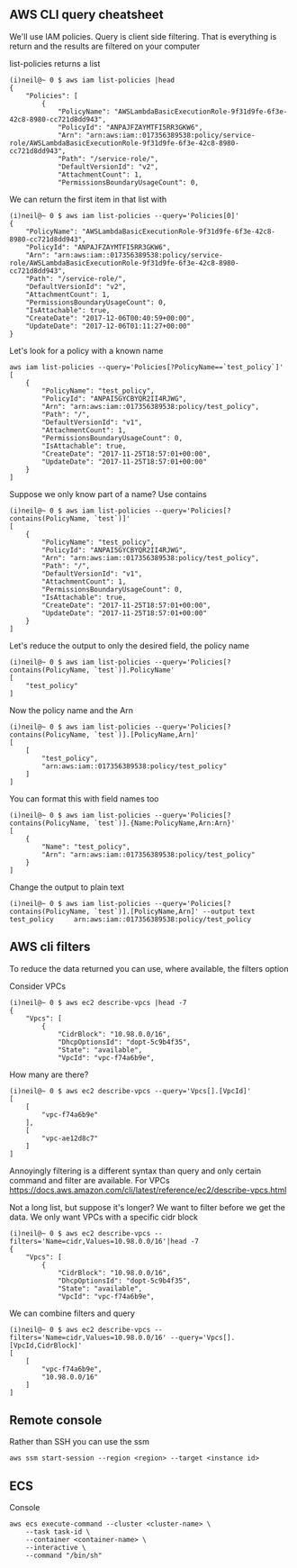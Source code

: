 ## AWS CLI query cheatsheet

We'll use IAM policies. Query is client side filtering. That is everything is return and the results are filtered on your computer

list-policies returns a list

```
(i)neil@~ 0 $ aws iam list-policies |head
{
    "Policies": [
        {
            "PolicyName": "AWSLambdaBasicExecutionRole-9f31d9fe-6f3e-42c8-8980-cc721d8dd943",
            "PolicyId": "ANPAJFZAYMTFI5RR3GKW6",
            "Arn": "arn:aws:iam::017356389538:policy/service-role/AWSLambdaBasicExecutionRole-9f31d9fe-6f3e-42c8-8980-cc721d8dd943",
            "Path": "/service-role/",
            "DefaultVersionId": "v2",
            "AttachmentCount": 1,
            "PermissionsBoundaryUsageCount": 0,
```

We can return the first item in that list with

```
(i)neil@~ 0 $ aws iam list-policies --query='Policies[0]'
{
    "PolicyName": "AWSLambdaBasicExecutionRole-9f31d9fe-6f3e-42c8-8980-cc721d8dd943",
    "PolicyId": "ANPAJFZAYMTFI5RR3GKW6",
    "Arn": "arn:aws:iam::017356389538:policy/service-role/AWSLambdaBasicExecutionRole-9f31d9fe-6f3e-42c8-8980-cc721d8dd943",
    "Path": "/service-role/",
    "DefaultVersionId": "v2",
    "AttachmentCount": 1,
    "PermissionsBoundaryUsageCount": 0,
    "IsAttachable": true,
    "CreateDate": "2017-12-06T00:40:59+00:00",
    "UpdateDate": "2017-12-06T01:11:27+00:00"
}
```

Let's look for a policy with a known name

```
aws iam list-policies --query='Policies[?PolicyName==`test_policy`]'
[
    {
        "PolicyName": "test_policy",
        "PolicyId": "ANPAI5GYCBYQR2II4RJWG",
        "Arn": "arn:aws:iam::017356389538:policy/test_policy",
        "Path": "/",
        "DefaultVersionId": "v1",
        "AttachmentCount": 1,
        "PermissionsBoundaryUsageCount": 0,
        "IsAttachable": true,
        "CreateDate": "2017-11-25T18:57:01+00:00",
        "UpdateDate": "2017-11-25T18:57:01+00:00"
    }
]
```

Suppose we only know part of a name? Use contains

```
(i)neil@~ 0 $ aws iam list-policies --query='Policies[?contains(PolicyName, `test`)]'
[
    {
        "PolicyName": "test_policy",
        "PolicyId": "ANPAI5GYCBYQR2II4RJWG",
        "Arn": "arn:aws:iam::017356389538:policy/test_policy",
        "Path": "/",
        "DefaultVersionId": "v1",
        "AttachmentCount": 1,
        "PermissionsBoundaryUsageCount": 0,
        "IsAttachable": true,
        "CreateDate": "2017-11-25T18:57:01+00:00",
        "UpdateDate": "2017-11-25T18:57:01+00:00"
    }
]
```

Let's reduce the output to only the desired field, the policy name

```
(i)neil@~ 0 $ aws iam list-policies --query='Policies[?contains(PolicyName, `test`)].PolicyName'
[
    "test_policy"
]
```

Now the policy name and the Arn

```
(i)neil@~ 0 $ aws iam list-policies --query='Policies[?contains(PolicyName, `test`)].[PolicyName,Arn]'
[
    [
        "test_policy",
        "arn:aws:iam::017356389538:policy/test_policy"
    ]
]
```

You can format this with field names too

```
(i)neil@~ 0 $ aws iam list-policies --query='Policies[?contains(PolicyName, `test`)].{Name:PolicyName,Arn:Arn}'
[
    {
        "Name": "test_policy",
        "Arn": "arn:aws:iam::017356389538:policy/test_policy"
    }
]
```

Change the output to plain text

```
(i)neil@~ 0 $ aws iam list-policies --query='Policies[?contains(PolicyName, `test`)].[PolicyName,Arn]' --output text
test_policy     arn:aws:iam::017356389538:policy/test_policy
```

## AWS cli filters

To reduce the data returned you can use, where available, the filters option

Consider VPCs

```
(i)neil@~ 0 $ aws ec2 describe-vpcs |head -7
{
    "Vpcs": [
        {
            "CidrBlock": "10.98.0.0/16",
            "DhcpOptionsId": "dopt-5c9b4f35",
            "State": "available",
            "VpcId": "vpc-f74a6b9e",

```

How many are there?

```
(i)neil@~ 0 $ aws ec2 describe-vpcs --query='Vpcs[].[VpcId]'
[
    [
        "vpc-f74a6b9e"
    ],
    [
        "vpc-ae12d8c7"
    ]
]
```

Annoyingly filtering is a different syntax than query and only certain command and filter are available.  For VPCs https://docs.aws.amazon.com/cli/latest/reference/ec2/describe-vpcs.html

Not a long list, but suppose it's longer? We want to filter before we get the data. We only want VPCs with a specific cidr block

```
(i)neil@~ 0 $ aws ec2 describe-vpcs --filters='Name=cidr,Values=10.98.0.0/16'|head -7
{
    "Vpcs": [
        {
            "CidrBlock": "10.98.0.0/16",
            "DhcpOptionsId": "dopt-5c9b4f35",
            "State": "available",
            "VpcId": "vpc-f74a6b9e",
```

We can combine filters and query

```
(i)neil@~ 0 $ aws ec2 describe-vpcs --filters='Name=cidr,Values=10.98.0.0/16' --query='Vpcs[].[VpcId,CidrBlock]'
[
    [
        "vpc-f74a6b9e",
        "10.98.0.0/16"
    ]
]
```

## Remote console

Rather than SSH you can use the ssm

```
aws ssm start-session --region <region> --target <instance id>
```

## ECS

Console

    aws ecs execute-command --cluster <cluster-name> \
        --task task-id \
        --container <container-name> \
        --interactive \
        --command "/bin/sh"

